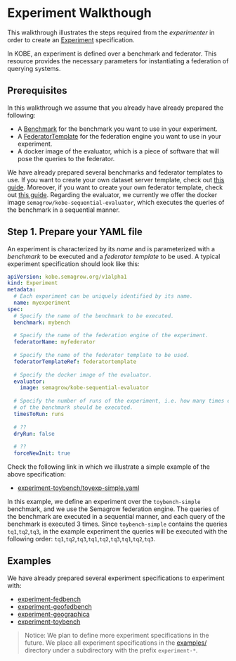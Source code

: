 # Experiment Walkthough

This walkthrough illustrates the steps required from the *experimenter* in order to create an [Experiment](../operator/docs/api.md#experiment) specification.

In KOBE, an experiment is defined over a benchmark and federator.
This resource provides the necessary parameters for instantiating a federation of querying systems.

## Prerequisites

In this walkthrough we assume that you already have already prepared the following:

* A [Benchmark](../operator/docs/api.md#benchmark) for the benchmark you want to use in your experiment.
* A [FederatorTemplate](../operator/docs/api.md#federatortemplate) for the federation engine you want to use in your experiment.
* A docker image of the evaluator, which is a piece of software that will pose the queries to the federator.

We have already prepared several benchmarks and federator templates to use.
If you want to create your own dataset server template, check out [this guide](./benchmarkWalkthrough.md).
Moreover, if you want to create your own federator template, check out [this guide](..).
Regarding the evaluator, we currently we offer the docker image `semagrow/kobe-sequential-evaluator`, which executes the queries of the benchmark in a sequential manner.



## Step 1. Prepare your YAML file

An experiment is characterized by its *name* and is parameterized with a *benchmark* to be executed and a *federator template* to be used.
A typical experiment specification should look like this:

```yaml
apiVersion: kobe.semagrow.org/v1alpha1
kind: Experiment
metadata:
  # Each experiment can be uniquely identified by its name.
  name: myexperiment
spec:
  # Specify the name of the benchmark to be executed.
  benchmark: mybench
  
  # Specify the name of the federation engine of the experiment.
  federatorName: myfederator
  
  # Specify the name of the federator template to be used.
  federatorTemplateRef: federatortemplate
  
  # Specify the docker image of the evaluator.
  evaluator:
    image: semagrow/kobe-sequential-evaluator
  
  # Specify the number of runs of the experiment, i.e. how many times each query
  # of the benchmark should be executed.
  timesToRun: runs
  
  # ??
  dryRun: false
  
  # ??
  forceNewInit: true 
```

Check the following link in which we illustrate a simple example of the above specification:

* [experiment-toybench/toyexp-simple.yaml](../examples/experiment-toybench/toyexp-simple.yaml)

In this example, we define an experiment over the `toybench-simple` benchmark, and we use the Semagrow federation engine.
The queries of the benchmark are executed in a sequential manner, and each query of the benchmark is executed 3 times.
Since `toybench-simple` contains the queries `tq1`,`tq2`,`tq3`, in the example experiment the queries will be executed with the following order:
`tq1`,`tq2`,`tq3`,`tq1`,`tq2`,`tq3`,`tq1`,`tq2`,`tq3`.

## Examples

We have already prepared several experiment specifications to experiment with:

* [experiment-fedbench](../examples/experiment-fedbench)
* [experiment-geofedbench](../examples/experiment-geofedbench)
* [experiment-geographica](../examples/experiment-geographica)
* [experiment-toybench](../examples/experiment-toybench)

> Notice: We plan to define more experiment specifications in the future.
> We place all experiment specifications in the [examples/](../examples/) directory
> under a subdirectory with the prefix `experiment-*`. 
